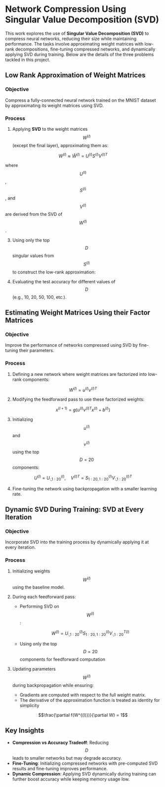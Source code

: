 # Network Compression Using Singular Value Decomposition (SVD)

This work explores the use of **Singular Value Decomposition (SVD)** to compress neural networks, reducing their size while maintaining performance. The tasks involve approximating weight matrices with low-rank decompositions, fine-tuning compressed networks, and dynamically applying SVD during training. Below are the details of the three problems tackled in this project.

## Low Rank Approximation of Weight Matrices

### **Objective**
Compress a fully-connected neural network trained on the MNIST dataset by approximating its weight matrices using SVD.

### **Process**
1. Applying **SVD** to the weight matrices $$W^{(l)}$$ (except the final layer), approximating them as:
   
$$W^{(l)} \approx \hat{W}^{(l)} = U^{(l)} S^{(l)} V^{(l)T}$$

where $$U^{(l)}$$,  $$S^{(l)}$$, and $$V^{(l)}$$ are derived from the SVD of $$W^{(l)}$$.
   
3. Using only the top $$D$$ singular values from $$S^{(l)}$$ to construct the low-rank approximation:
   
4. Evaluating the test accuracy for different values of $$D$$ (e.g., 10, 20, 50, 100, etc.).

## Estimating Weight Matrices Using their Factor Matrices

### **Objective**
Improve the performance of networks compressed using SVD by fine-tuning their parameters.

### **Process**
1. Defining a new network where weight matrices are factorized into low-rank components:

$$W^{(l)} = u^{(l)} v^{(l)T}$$
   
2. Modifying the feedforward pass to use these factorized weights:

$$x^{(l+1)} = g\left(u^{(l)} v^{(l)T} x^{(l)} + b^{(l)}\right)$$

3. Initializing $$u^{(l)}$$ and $$v^{(l)}$$ using the top $$D = 20$$ components:

$$U^{(l)} = U_{:,1:20}^{(l)}, \quad V^{(l)T} = S_{1:20,1:20}^{(l)} V_{:,1:20}^{(l)T}$$

4. Fine-tuning the network using backpropagation with a smaller learning rate.

## Dynamic SVD During Training: SVD at Every Iteration

### **Objective**
Incorporate SVD into the training process by dynamically applying it at every iteration.

### **Process**
1. Initializing weights $$W^{(l)}$$ using the baseline model.

2. During each feedforward pass:
   - Performing SVD on $$W^{(l)}$$:
   
        $$W^{(l)} = U_{:,1:20}^{(l)} S_{1:20,1:20}^{(l)} V_{:,1:20}^{T(l)}$$

   - Using only the top $$D = 20$$ components for feedforward computation

3. Updating parameters $$W^{(l)}$$ during backpropagation while ensuring:
   - Gradients are computed with respect to the full weight matrix.
   - The derivative of the approximation function is treated as identity for simplicity 
   
$$\frac{\partial f(W^{(l)})}{\partial W} = 1$$ 

## Key Insights

- **Compression vs Accuracy Tradeoff**: Reducing $$D$$ leads to smaller networks but may degrade accuracy.
- **Fine-Tuning**: Initializing compressed networks with pre-computed SVD results and fine-tuning improves performance.
- **Dynamic Compression**: Applying SVD dynamically during training can further boost accuracy while keeping memory usage low.
